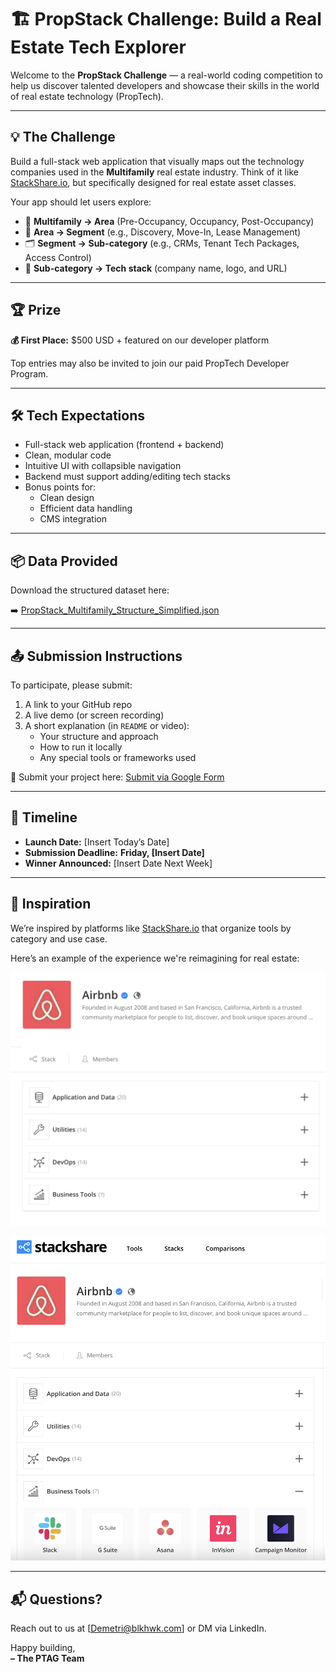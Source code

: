 # 🏗️ PropStack Challenge: Build a Real Estate Tech Explorer

Welcome to the **PropStack Challenge** — a real-world coding competition to help us discover talented developers and showcase their skills in the world of real estate technology (PropTech).

---

## 💡 The Challenge

Build a full-stack web application that visually maps out the technology companies used in the **Multifamily** real estate industry. Think of it like [StackShare.io](https://stackshare.io/stacks), but specifically designed for real estate asset classes.

Your app should let users explore:
- 📂 **Multifamily → Area** (Pre-Occupancy, Occupancy, Post-Occupancy)  
- 🧩 **Area → Segment** (e.g., Discovery, Move-In, Lease Management)  
- 🗂️ **Segment → Sub-category** (e.g., CRMs, Tenant Tech Packages, Access Control)  
- 🏢 **Sub-category → Tech stack** (company name, logo, and URL)

---

## 🏆 Prize

**💰 First Place:** $500 USD + featured on our developer platform

Top entries may also be invited to join our paid PropTech Developer Program.

---

## 🛠 Tech Expectations

- Full-stack web application (frontend + backend)
- Clean, modular code
- Intuitive UI with collapsible navigation
- Backend must support adding/editing tech stacks
- Bonus points for:
  - Clean design
  - Efficient data handling
  - CMS integration

---

## 📦 Data Provided

Download the structured dataset here:

➡️ [PropStack_Multifamily_Structure_Simplified.json](./assets/PropStack_Multifamily_Structure_Simplified.json)

---

## 📤 Submission Instructions

To participate, please submit:
1. A link to your GitHub repo
2. A live demo (or screen recording)
3. A short explanation (in `README` or video):
   - Your structure and approach
   - How to run it locally
   - Any special tools or frameworks used

📩 Submit your project here: [Submit via Google Form](https://forms.gle/xAvVoaoLCfxABx5w9)

---

## 📅 Timeline

- **Launch Date:** [Insert Today’s Date]
- **Submission Deadline:** **Friday, [Insert Date]**
- **Winner Announced:** [Insert Date Next Week]

---

## 🧠 Inspiration

We’re inspired by platforms like [StackShare.io](https://stackshare.io/stacks) that organize tools by category and use case.

Here’s an example of the experience we're reimagining for real estate:

![StackShare Example](./stackshare-example-1.png)

![StackShare Grid View](./stackshare-example-2.png)

---

## 📬 Questions?

Reach out to us at [Demetri@blkhwk.com] or DM via LinkedIn.

Happy building,  
**– The PTAG Team**
